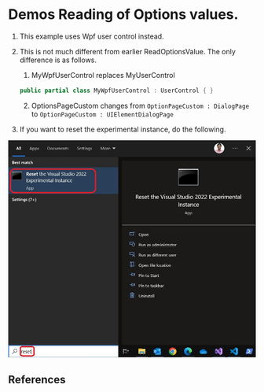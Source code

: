 # Demos Reading of Options values. 

1. This example uses Wpf user control instead. 
2. This is not much different from earlier ReadOptionsValue. The only difference is as follows.
   1. MyWpfUserControl replaces MyUserControl
    ```cs
    public partial class MyWpfUserControl : UserControl { }
    ```
   2. OptionsPageCustom changes from `OptionPageCustom : DialogPage` to `OptionPageCustom : UIElementDialogPage`

3. If you want to reset the experimental instance, do the following.

![Reset Exp Vs](./../400500-VSixBlankProjectAnalysis/images/57_50_ResetVsExpIntance.jpg)

## References


